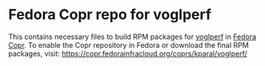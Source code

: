 # Fedora Copr repo for voglperf

This contains necessary files to build RPM packages for [voglperf][1] in [Fedora Copr][2]. To
enable the Copr repository in Fedora or download the final RPM packages, visit:
https://copr.fedorainfracloud.org/coprs/kparal/voglperf/

[1]: https://github.com/ValveSoftware/voglperf
[2]: https://copr.fedorainfracloud.org/
